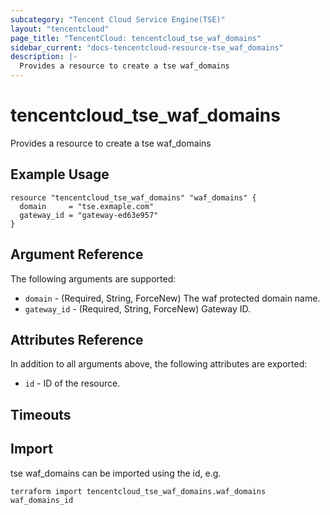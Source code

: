 ```yaml
---
subcategory: "Tencent Cloud Service Engine(TSE)"
layout: "tencentcloud"
page_title: "TencentCloud: tencentcloud_tse_waf_domains"
sidebar_current: "docs-tencentcloud-resource-tse_waf_domains"
description: |-
  Provides a resource to create a tse waf_domains
---
```


# tencentcloud_tse_waf_domains

Provides a resource to create a tse waf_domains

## Example Usage

```hcl
resource "tencentcloud_tse_waf_domains" "waf_domains" {
  domain     = "tse.exmaple.com"
  gateway_id = "gateway-ed63e957"
}
```

## Argument Reference

The following arguments are supported:

* `domain` - (Required, String, ForceNew) The waf protected domain name.
* `gateway_id` - (Required, String, ForceNew) Gateway ID.

## Attributes Reference

In addition to all arguments above, the following attributes are exported:

* `id` - ID of the resource.



## Timeouts

<no value>


## Import

tse waf_domains can be imported using the id, e.g.

```
terraform import tencentcloud_tse_waf_domains.waf_domains waf_domains_id
```

